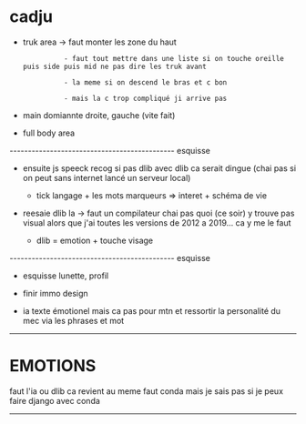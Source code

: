 # cadju


- truk area -> faut monter les zone du haut

                - faut tout mettre dans une liste si on touche oreille puis side puis mid ne pas dire les truk avant
                  
                - la meme si on descend le bras et c bon
                
                - mais la c trop compliqué ji arrive pas




- main domiannte droite, gauche (vite fait)

- full body area



--------------------------------------------- esquisse

- ensuite js speeck recog si pas dlib avec dlib ca serait dingue (chai pas si on peut sans internet lancé un serveur local)
  
  - tick langage + les mots marqueurs => interet + schéma de vie
  

- reesaie dlib la -> faut un compilateur chai pas quoi (ce soir) y trouve pas visual alors que j'ai toutes les versions de 2012 a 2019...
  ca y me le faut
  
  - dlib = emotion + touche visage

--------------------------------------------- esquisse

- esquisse lunette, profil

- finir immo design

- ia texte émotionel mais ca pas pour mtn et ressortir la personalité du mec via les phrases et mot

----------------------------------------------------------------------



# EMOTIONS

faut l'ia ou dlib ca revient au meme faut conda mais je sais pas si je peux faire django avec conda

-------------------------------------------------------------------










